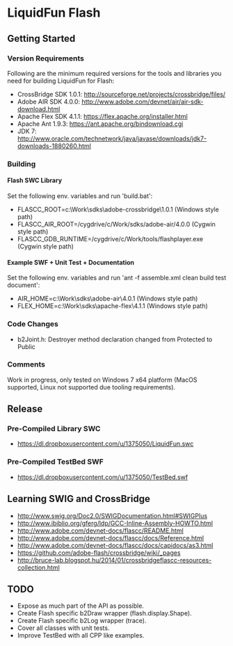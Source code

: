 LiquidFun Flash
===============

## Getting Started

### Version Requirements

Following are the minimum required versions for the tools and libraries you
need for building LiquidFun for Flash:

-   CrossBridge SDK 1.0.1: http://sourceforge.net/projects/crossbridge/files/
-   Adobe AIR SDK 4.0.0: http://www.adobe.com/devnet/air/air-sdk-download.html
-   Apache Flex SDK 4.1.1: https://flex.apache.org/installer.html
-   Apache Ant 1.9.3: https://ant.apache.org/bindownload.cgi
-   JDK 7: http://www.oracle.com/technetwork/java/javase/downloads/jdk7-downloads-1880260.html

### Building

#### Flash SWC Library 

Set the following env. variables and run 'build.bat':

* FLASCC_ROOT=c:\Work\sdks\adobe-crossbridge\1.0.1 (Windows style path)
* FLASCC_AIR_ROOT=/cygdrive/c/Work/sdks/adobe-air/4.0.0 (Cygwin style path)
* FLASCC_GDB_RUNTIME=/cygdrive/c/Work/tools/flashplayer.exe (Cygwin style path)

#### Example SWF + Unit Test + Documentation

Set the following env. variables and run 'ant -f assemble.xml clean build test document':

* AIR_HOME=c:\Work\sdks\adobe-air\4.0.1 (Windows style path)
* FLEX_HOME=c:\Work\sdks\apache-flex\4.1.1 (Windows style path)

### Code Changes

* b2Joint.h: Destroyer method declaration changed from Protected to Public

### Comments

Work in progress, only tested on Windows 7 x64 platform (MacOS supported, Linux not supported due tooling requirements).

## Release

### Pre-Compiled Library SWC

* https://dl.dropboxusercontent.com/u/1375050/LiquidFun.swc

### Pre-Compiled TestBed SWF

* https://dl.dropboxusercontent.com/u/1375050/TestBed.swf

## Learning SWIG and CrossBridge

* http://www.swig.org/Doc2.0/SWIGDocumentation.html#SWIGPlus
* http://www.ibiblio.org/gferg/ldp/GCC-Inline-Assembly-HOWTO.html
* http://www.adobe.com/devnet-docs/flascc/README.html
* http://www.adobe.com/devnet-docs/flascc/docs/Reference.html
* http://www.adobe.com/devnet-docs/flascc/docs/capidocs/as3.html
* https://github.com/adobe-flash/crossbridge/wiki/_pages
* http://bruce-lab.blogspot.hu/2014/01/crossbridgeflascc-resources-collection.html

## TODO

* Expose as much part of the API as possible.
* Create Flash specific b2Draw wrapper (flash.display.Shape).
* Create Flash specific b2Log wrapper (trace).
* Cover all classes with unit tests.
* Improve TestBed with all CPP like examples.